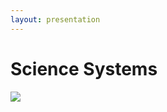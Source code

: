 ```yaml
---
layout: presentation
---
```


# [](#header-1)Science Systems

[![](assets/img/index.png)](red-disk)
